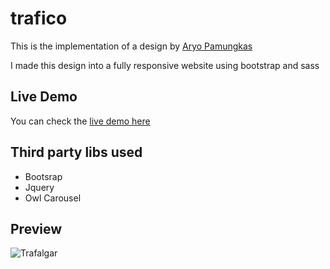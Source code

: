 # trafico

This is the implementation of a design by [Aryo Pamungkas](https://dribbble.com/shots/9453856-FIGMA-FREEBIES-Traffico-Landing-page)

I made this design into a fully responsive website using bootstrap and sass

## Live Demo

You can check the [live demo here](https://riadz.github.io/trafico/)

## Third party libs used

* Bootsrap
* Jquery
* Owl Carousel

## Preview

![Trafalgar](https://cdn.dribbble.com/users/3020341/screenshots/9453856/media/3aaf8905957c5818d6af19998e294525.jpg)
